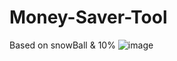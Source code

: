 # Money-Saver-Tool
Based on snowBall &amp; 10%
![image](https://user-images.githubusercontent.com/83990324/210309066-435d6621-ec0d-484c-8ad7-96558465e2c9.png)

